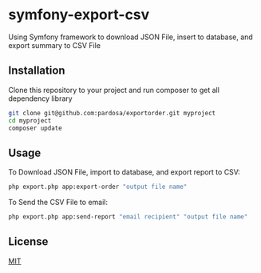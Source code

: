 # symfony-export-csv
Using Symfony framework to download JSON File, insert to database, and export summary to CSV File

## Installation

Clone this repository to your project and run composer to get all dependency library

```bash
git clone git@github.com:pardosa/exportorder.git myproject
cd myproject
composer update
```

## Usage

To Download JSON File, import to database, and export report to CSV:
```bash
php export.php app:export-order "output file name"
```
To Send the CSV File to email:
```bash
php export.php app:send-report "email recipient" "output file name"
```
## License
[MIT](https://choosealicense.com/licenses/mit/)